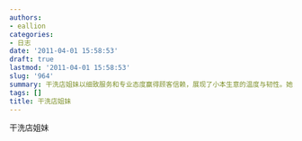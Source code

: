 ```yaml
---
authors:
- eallion
categories:
- 日志
date: '2011-04-01 15:58:53'
draft: true
lastmod: '2011-04-01 15:58:53'
slug: '964'
summary: 干洗店姐妹以细致服务和专业态度赢得顾客信赖，展现了小本生意的温度与韧性。她们用十年坚守诠释了平凡职业中的不平凡价值！
tags: []
title: 干洗店姐妹
---
```

干洗店姐妹